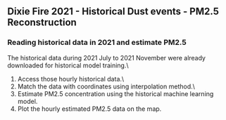 ## Dixie Fire 2021 - Historical Dust events - PM2.5 Reconstruction

### Reading historical data in 2021 and estimate PM2.5
The historical data during 2021 July to 2021 November were already downloaded for historical model training.\
1) Access those hourly historical data.\
2) Match the data with coordinates using interpolation method.\
3) Estimate PM2.5 concentration using the historical machine learning model.
4) Plot the hourly estimated PM2.5 data on the map.




